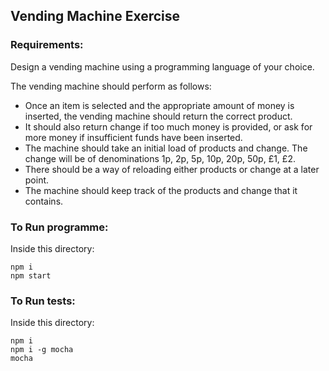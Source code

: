 ## Vending Machine Exercise

### Requirements:

Design a vending machine using a programming language of your choice. 

The vending machine should perform as follows:

- Once an item is selected and the appropriate amount of money is inserted, the vending machine should return the correct product.
- It should also return change if too much money is provided, or ask for more money if insufficient funds have been inserted.
- The machine should take an initial load of products and change. The change will be of denominations 1p, 2p, 5p, 10p, 20p, 50p, £1, £2.
- There should be a way of reloading either products or change at a later point.
- The machine should keep track of the products and change that it contains.

### To Run programme:

Inside this directory:
```
npm i
npm start

```

### To Run tests:

Inside this directory:
```
npm i
npm i -g mocha
mocha
```

